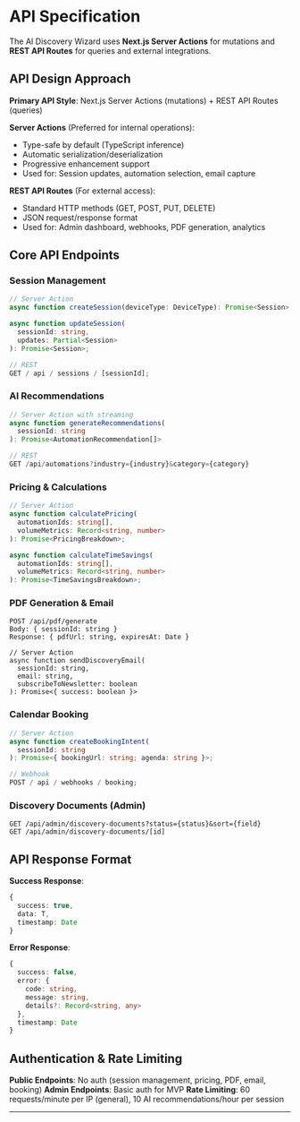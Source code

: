 # API Specification

The AI Discovery Wizard uses **Next.js Server Actions** for mutations and **REST API Routes** for queries and external integrations.

## API Design Approach

**Primary API Style**: Next.js Server Actions (mutations) + REST API Routes (queries)

**Server Actions** (Preferred for internal operations):

- Type-safe by default (TypeScript inference)
- Automatic serialization/deserialization
- Progressive enhancement support
- Used for: Session updates, automation selection, email capture

**REST API Routes** (For external access):

- Standard HTTP methods (GET, POST, PUT, DELETE)
- JSON request/response format
- Used for: Admin dashboard, webhooks, PDF generation, analytics

## Core API Endpoints

### Session Management

```typescript
// Server Action
async function createSession(deviceType: DeviceType): Promise<Session>;

async function updateSession(
  sessionId: string,
  updates: Partial<Session>
): Promise<Session>;

// REST
GET / api / sessions / [sessionId];
```

### AI Recommendations

```typescript
// Server Action with streaming
async function generateRecommendations(
  sessionId: string
): Promise<AutomationRecommendation[]>

// REST
GET /api/automations?industry={industry}&category={category}
```

### Pricing & Calculations

```typescript
// Server Action
async function calculatePricing(
  automationIds: string[],
  volumeMetrics: Record<string, number>
): Promise<PricingBreakdown>;

async function calculateTimeSavings(
  automationIds: string[],
  volumeMetrics: Record<string, number>
): Promise<TimeSavingsBreakdown>;
```

### PDF Generation & Email

```
POST /api/pdf/generate
Body: { sessionId: string }
Response: { pdfUrl: string, expiresAt: Date }

// Server Action
async function sendDiscoveryEmail(
  sessionId: string,
  email: string,
  subscribeToNewsletter: boolean
): Promise<{ success: boolean }>
```

### Calendar Booking

```typescript
// Server Action
async function createBookingIntent(
  sessionId: string
): Promise<{ bookingUrl: string; agenda: string }>;

// Webhook
POST / api / webhooks / booking;
```

### Discovery Documents (Admin)

```
GET /api/admin/discovery-documents?status={status}&sort={field}
GET /api/admin/discovery-documents/[id]
```

## API Response Format

**Success Response**:

```typescript
{
  success: true,
  data: T,
  timestamp: Date
}
```

**Error Response**:

```typescript
{
  success: false,
  error: {
    code: string,
    message: string,
    details?: Record<string, any>
  },
  timestamp: Date
}
```

## Authentication & Rate Limiting

**Public Endpoints**: No auth (session management, pricing, PDF, email, booking)
**Admin Endpoints**: Basic auth for MVP
**Rate Limiting**: 60 requests/minute per IP (general), 10 AI recommendations/hour per session

---
